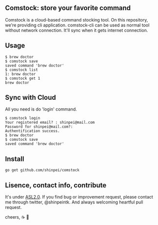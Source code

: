 ## Comstock: store your favorite command

Comstock is a cloud-based command stocking tool. On this repository, we're providing cli application. comstock-cli can be used as normal tool without network connection. It'll sync when it gets internet connection.

<!--
## Motivation
We have a plenty of convenient command line tools nowadays, such as `git`, `brew`, `chef`,  Thanks to github, providing commands become a fame for developers, making good tools is now a orner.
-->

## Usage
```
$ brew doctor
$ comstock save
saved command 'brew doctor'
$ comstock list
1: brew doctor
$ comstock get 1
brew doctor
```


## Sync with Cloud
All you need is do 'login' command.
```
$ comstock login
Your registered email? : shinpei@mail.com
Password for shinpei@mail.com?:
Authentification success.
$ brew doctor
$ comstock save
saved command 'brew doctor'
```

## Install

```
go get github.com/shinpei/comstock
```



## Lisence, contact info, contribute
It's under [ASL2.0](http://www.apache.org/licenses/LICENSE-2.0). If you find bug or improvement request, please contact me through twitter, @shinpeintk. And always welcoming heartful pull request.

cheers, :coffee: :moyai:




